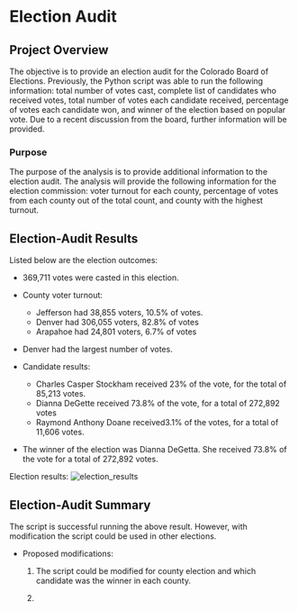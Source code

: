 # Election Audit
## Project Overview
The objective is to provide an election audit for the Colorado Board of Elections. Previously, the Python script was able to run the following information: total number of votes cast, complete list of candidates who received votes, total number of votes each candidate received, percentage of votes each candidate won, and winner of the election based on popular vote. Due to a recent discussion from the board, further information will be provided. 

### Purpose
The purpose of the analysis is to provide additional information to the election audit.  The analysis will provide the following information for the election commission: voter turnout for each county, percentage of votes from each county out of the total count, and county with the highest turnout.

## Election-Audit Results
Listed below are the election outcomes:

-	369,711 votes were casted in this election.

-	County voter turnout:
    - Jefferson had 38,855 voters, 10.5% of votes.
    - Denver had 306,055 voters, 82.8% of votes
    - Arapahoe had 24,801 voters, 6.7% of votes

-	Denver had the largest number of votes.

-	Candidate results:
    - Charles Casper Stockham received 23% of the vote, for the total of 85,213 votes.
    - Dianna  DeGette received 73.8% of the vote, for a total of 272,892 votes
    - Raymond Anthony Doane received3.1% of the votes, for a total of 11,606 votes.

-	The winner of the election was Dianna DeGetta. She received 73.8% of the vote for a total of 272,892 votes.

Election results:
![election_results ](https://user-images.githubusercontent.com/96746207/157948384-87b0784e-3d03-48e2-941d-6af4b165d59d.png)

## Election-Audit Summary

The script is successful running the above result. However, with modification the script could be used in other elections.

 - Proposed modifications:

	1. The script could be modified for county election and which candidate was the winner in each county.  

	2. 


















